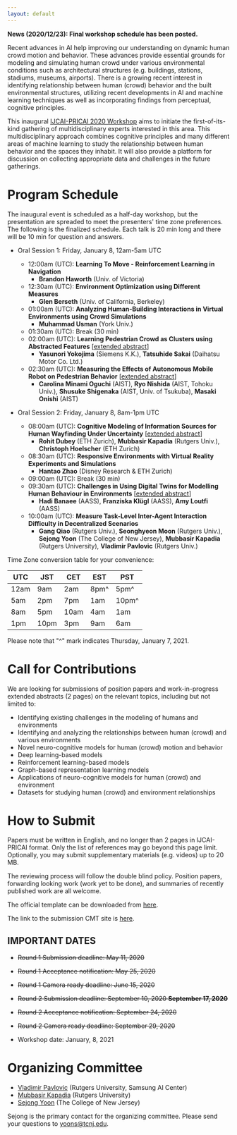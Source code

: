 ```yaml
---
layout: default
---
```

**News (2020/12/23): Final workshop schedule has been posted.**

<div hidden>
~~**News (2020/09/29): We have decided to have a fully online workshop, due to COVID-19. The exact date will follow the main conference and workshop chairs' decision. We expect the exact date will be announced sometime in November, 2020. Tentative schedule for the workshop is also posted.**~~

~~News (2020/08/10): IJCAI-PRICAI 2020 has announced two tentative dates (January 4-10 @Kyoto or January 18-23 @Yokohama) for the conference/workshop. We are now accepting Round 2 submissions. We also offer remote presentation option if authors prefer. It is possible that workshop itself maybe organized remotely, if the global pandemic situation does not improve by the time of the workshop.~~

~~News (2020/05/26): IJACI-PRICAI 2020 has rescheduled its in-person event due to COVID-19. If you are not aware, please see the announcement in the link [here](https://ijcai20.org/). As we have announced earlier, we follow the logistic plan of the main conference. We understand and agree on the importance and critical value of the in-person event for the workshops. We are committed to making every effort to have the experience in-person. Based on the main conference plan, the most likely scenario would be the workshop will be held on one of the dates during January 5-10, 2021, in Kyoto, Japan. We are both happy and eager to continue organizing the workshop in January. We are planning for the second round submission window opening, with actual dates (deadlines, event) will be determined based on IJCAI-PRICAI Workshop chairs' decision on the new schedule for workshops. Please stay tuned!~~

~~News (2020/05/25): Round 1 paper notifications are out. Papers accepted to the Round 1 will get guaranteed presentation slots at the workshop in January 2021.~~

~~News (2020/05/07): We are aware of the recent annoucement of the main conference logistic decision. We will follow up with details soon.~~
</div>

Recent advances in AI help improving our understanding on dynamic human crowd motion and behavior. These advances provide essential grounds for modeling and simulating human crowd under various environmental conditions such as architectural structures (e.g. buildings, stations, stadiums, museums, airports). There is a growing recent interest in identifying relationship between human (crowd) behavior and the built environmental structures, utilizing recent developments in AI and machine learning techniques as well as incorporating findings from perceptual, cognitive principles.

This inaugural [IJCAI-PRICAI 2020 Workshop](https://ijcai20.org/workshops.html) aims to initiate the first-of-its-kind gathering of multidisciplinary experts interested in this area. This multidisciplinary approach combines cognitive principles and many different areas of machine learning to study the relationship between human behavior and the spaces they inhabit. It will also provide a platform for discussion on collecting appropriate data and challenges in the future gatherings.

# Program Schedule

The inaugural event is scheduled as a half-day workshop, but the presentation are spreaded to meet the presenters' time zone preferences. The following is the finalized schedule. Each talk is 20 min long and there will be 10 min for question and answers.


- Oral Session 1: Friday, January 8, 12am-5am UTC 
    - 12:00am (UTC): **Learning To Move - Reinforcement Learning in Navigation**
        - **Brandon Haworth** (Univ. of Victoria) 
    - 12:30am (UTC): **Environment Optimization using Different Measures**
		- **Glen Berseth** (Univ. of California, Berkeley)
    - 01:00am (UTC): **Analyzing Human-Building Interactions in Virtual Environments using Crowd Simulations**
		- **Muhammad Usman** (York Univ.)
	- 01:30am (UTC): Break (30 min)	
    - 02:00am (UTC): **Learning Pedestrian Crowd as Clusters using Abstracted Features** [[extended abstract](https://ncmhe.github.io/abstracts/ncmhe2020_yokojima.pdf)]
		- **Yasunori Yokojima** (Siemens K.K.), **Tatsuhide Sakai** (Daihatsu Motor Co. Ltd.)
    - 02:30am (UTC): **Measuring the Effects of Autonomous Mobile Robot on Pedestrian Behavior** [[extended abstract](https://ncmhe.github.io/abstracts/ncmhe2020_oguchi.pdf)]
		- **Carolina Minami Oguchi** (AIST), **Ryo Nishida** (AIST, Tohoku Univ.), **Shusuke Shigenaka** (AIST, Univ. of Tsukuba), **Masaki Onishi** (AIST)


- Oral Session 2: Friday, January 8, 8am-1pm UTC
    - 08:00am (UTC): **Cognitive Modeling of Information Sources for Human Wayfinding Under Uncertainty** [[extended abstract](https://ncmhe.github.io/abstracts/ncmhe2020_dubey.pdf)]
		- **Rohit Dubey** (ETH Zurich), **Mubbasir Kapadia** (Rutgers Univ.), **Christoph Hoelscher** (ETH Zurich)
    - 08:30am (UTC): **Responsive Environments with Virtual Reality Experiments and Simulations**
		- **Hantao Zhao** (Disney Research & ETH Zurich)
	- 09:00am (UTC): Break (30 min)	
    - 09:30am (UTC): **Challenges in Using Digital Twins for Modelling Human Behaviour in Environments** [[extended abstract](https://ncmhe.github.io/abstracts/ncmhe2020_banaee.pdf)]
		- **Hadi Banaee** (AASS), **Franziska Klügl** (AASS), **Amy Loutfi** (AASS)
	- 10:00am (UTC): **Measure Task-Level Inter-Agent Interaction Difficulty in Decentralized Scenarios**
		- **Gang Qiao** (Rutgers Univ.), **Seonghyeon Moon** (Rutgers Univ.), **Sejong Yoon** (The College of New Jersey), **Mubbasir Kapadia** (Rutgers University), **Vladimir Pavlovic** (Rutgers Univ.)


Time Zone conversion table for your convenience:

| UTC | JST | CET | EST | PST |
| --- | --- | --- | --- | --- |
|12am | 9am | 2am | 8pm^ | 5pm^ |
| 5am | 2pm | 7pm | 1am |10pm^ |
| 8am | 5pm |10am | 4am | 1am |
| 1pm |10pm | 3pm | 9am | 6am |

Please note that "^" mark indicates Thursday, January 7, 2021.


# Call for Contributions

We are looking for submissions of position papers and work-in-progress extended abstracts (2 pages) on the relevant topics, including but not limited to:
- Identifying existing challenges in the modeling of humans and environments
- Identifying and analyzing the relationships between human (crowd) and various environments
- Novel neuro-cognitive models for human (crowd) motion and behavior
- Deep learning-based models
- Reinforcement learning-based models
- Graph-based representation learning models
- Applications of neuro-cognitive models for human (crowd) and environment
- Datasets for studying human (crowd) and environment relationships

# How to Submit

Papers must be written in English, and no longer than 2 pages in IJCAI-PRICAI format. Only the list of references may go beyond this page limit. Optionally, you may submit supplementary materials (e.g. videos) up to 20 MB.

The reviewing process will follow the double blind policy. Position papers, forwarding looking work (work yet to be done), and summaries of recently published work are all welcome.

The official template can be downloaded from [here](https://www.ijcai.org/authors_kit).

The link to the submission CMT site is [here](https://cmt3.research.microsoft.com/NCMHE2020).

## IMPORTANT DATES

- ~~Round 1 Submission deadline: May 11, 2020~~
- ~~Round 1 Acceptance notification: May 25, 2020~~
- ~~Round 1 Camera ready deadline: June 15, 2020~~

- ~~Round 2 Submission deadline: September 10, 2020 **September 17, 2020**~~
- ~~Round 2 Acceptance notification: September 24, 2020~~
- ~~Round 2 Camera ready deadline: September 29, 2020~~

- Workshop date: January, 8, 2021

# Organizing Committee

- [Vladimir Pavlovic](http://seqamlab.com) (Rutgers University, Samsung AI Center)
- [Mubbasir Kapadia](https://ivi.cs.rutgers.edu) (Rutgers University)
- [Sejong Yoon](http://sejongyoon.net) (The College of New Jersey) 

Sejong is the primary contact for the organizing committee. Please send your questions to [yoons@tcnj.edu](yoons@tcnj.edu). 
